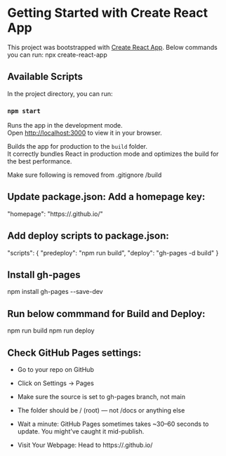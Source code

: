# Getting Started with Create React App

This project was bootstrapped with [Create React App](https://github.com/facebook/create-react-app).
Below commands you can run: 
npx create-react-app <repo-name>

## Available Scripts

In the project directory, you can run:
### `npm start`

Runs the app in the development mode.\
Open [http://localhost:3000](http://localhost:3000) to view it in your browser.

Builds the app for production to the `build` folder.\
It correctly bundles React in production mode and optimizes the build for the best performance.

Make sure following is removed from .gitignore
/build

## Update package.json: Add a homepage key:
"homepage": "https://<username>.github.io/<repo-name>"

## Add deploy scripts to package.json:
"scripts": {
  "predeploy": "npm run build",
  "deploy": "gh-pages -d build"
}

## Install gh-pages
npm install gh-pages --save-dev

## Run below commmand for Build and Deploy: 
npm run build
npm run deploy

## Check GitHub Pages settings:
- Go to your repo on GitHub
- Click on Settings → Pages
- Make sure the source is set to gh-pages branch, not main
- The folder should be / (root) — not /docs or anything else

- Wait a minute: GitHub Pages sometimes takes ~30–60 seconds to update. You might’ve caught it mid-publish.

- Visit Your Webpage: Head to https://<username>.github.io/<repo-name>